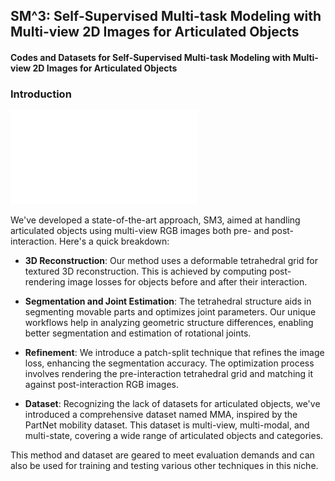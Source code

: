 SM^3: Self-Supervised Multi-task Modeling with Multi-view 2D Images for Articulated Objects
----------
#### Codes and Datasets for  Self-Supervised Multi-task Modeling with Multi-view 2D Images for Articulated Objects

### Introduction

![Overview](./images/SM3_overview.pdf)

We've developed a state-of-the-art approach, SM3, aimed at handling articulated objects using multi-view RGB images both pre- and post-interaction. Here's a quick breakdown:

- **3D Reconstruction**: Our method uses a deformable tetrahedral grid for textured 3D reconstruction. This is achieved by computing post-rendering image losses for objects before and after their interaction.

- **Segmentation and Joint Estimation**: The tetrahedral structure aids in segmenting movable parts and optimizes joint parameters. Our unique workflows help in analyzing geometric structure differences, enabling better segmentation and estimation of rotational joints.

- **Refinement**: We introduce a patch-split technique that refines the image loss, enhancing the segmentation accuracy. The optimization process involves rendering the pre-interaction tetrahedral grid and matching it against post-interaction RGB images.

- **Dataset**: Recognizing the lack of datasets for articulated objects, we've introduced a comprehensive dataset named MMA, inspired by the PartNet mobility dataset. This dataset is multi-view, multi-modal, and multi-state, covering a wide range of articulated objects and categories.

This method and dataset are geared to meet evaluation demands and can also be used for training and testing various other techniques in this niche.
